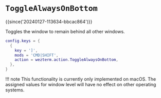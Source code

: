 # `ToggleAlwaysOnBottom`

{{since('20240127-113634-bbcac864')}}

Toggles the window to remain behind all other windows.

```lua
config.keys = {
  {
    key = ']',
    mods = 'CMD|SHIFT',
    action = wezterm.action.ToggleAlwaysOnBottom,
  },
}
```

!!! note
    This functionality is currently only implemented on macOS. 
    The assigned values for window level will have no effect on other operating systems.
